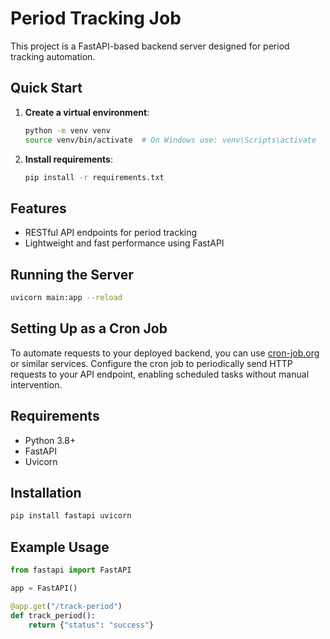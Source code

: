 # Period Tracking Job

This project is a FastAPI-based backend server designed for period tracking automation.
## Quick Start

1. **Create a virtual environment**:
    ```bash
    python -m venv venv
    source venv/bin/activate  # On Windows use: venv\Scripts\activate
    ```

2. **Install requirements**:
    ```bash
    pip install -r requirements.txt
    ```
## Features

- RESTful API endpoints for period tracking
- Lightweight and fast performance using FastAPI

## Running the Server

```bash
uvicorn main:app --reload
```

## Setting Up as a Cron Job

To automate requests to your deployed backend, you can use [cron-job.org](https://cron-job.org/) or similar services. Configure the cron job to periodically send HTTP requests to your API endpoint, enabling scheduled tasks without manual intervention.

## Requirements

- Python 3.8+
- FastAPI
- Uvicorn

## Installation

```bash
pip install fastapi uvicorn
```

## Example Usage

```python
from fastapi import FastAPI

app = FastAPI()

@app.get("/track-period")
def track_period():
    return {"status": "success"}
```
